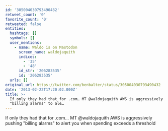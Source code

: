 ```yaml
---
id: '305004030793490432'
retweet_count: '0'
favorite_count: '0'
retweeted: false
entities:
  hashtags: []
  symbols: []
  user_mentions:
    - name: Waldo is on Mastodon
      screen_name: waldojaquith
      indices:
        - '35'
        - '48'
      id_str: '206283535'
      id: '206283535'
  urls: []
original_url: https://twitter.com/benbalter/status/305004030793490432
date: '2013-02-22T17:20:02.000Z'
title: >-
  If only they had that for .com… MT @waldojaquith AWS is aggressively pushing
  "billing alarms" to ale…
---
```


If only they had that for .com… MT @waldojaquith AWS is aggressively pushing "billing alarms" to alert you when spending exceeds a threshold